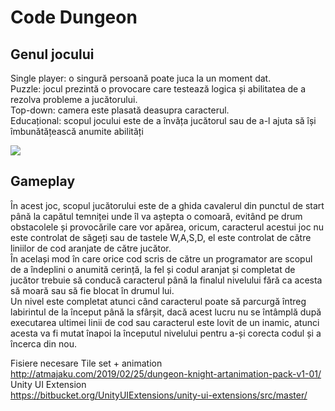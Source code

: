 # Code Dungeon
  
## Genul jocului  
Single player: o singură persoană poate juca la un moment dat.  
Puzzle: jocul prezintă o provocare care testează logica și abilitatea de a rezolva
probleme a jucătorului.  
Top-down: camera este plasată deasupra caracterul.  
Educațional: scopul jocului este de a învăța jucătorul sau de a-l ajuta să își
îmbunătățească anumite abilități  
  
<img src = "Assets/Scene/Instructions.png">  
  
## Gameplay  
În acest joc, scopul jucătorului este de a ghida cavalerul din punctul de start
până la capătul temniței unde îl va aștepta o comoară, evitând pe drum obstacolele și
provocările care vor apărea, oricum, caracterul acestui joc nu este controlat de săgeți
sau de tastele W,A,S,D, el este controlat de către liniilor de cod aranjate de către
jucător.  
În același mod în care orice cod scris de către un programator are scopul de a
îndeplini o anumită cerință, la fel și codul aranjat și completat de jucător trebuie să
conducă caracterul până la finalul nivelului fără ca acesta să moară sau să fie blocat în
drumul lui.  
Un nivel este completat atunci când caracterul poate să parcurgă întreg
labirintul de la început până la sfârșit, dacă acest lucru nu se întâmplă după executarea
ultimei linii de cod sau caracterul este lovit de un inamic, atunci acesta va fi mutat
înapoi la începutul nivelului pentru a-și corecta codul și a încerca din nou.  

Fisiere necesare
Tile set + animation  
http://atmajaku.com/2019/02/25/dungeon-knight-artanimation-pack-v1-01/  
Unity UI Extension  
https://bitbucket.org/UnityUIExtensions/unity-ui-extensions/src/master/
